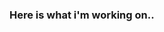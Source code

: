 ### Here is what i'm working on.. 

<!--
**Archita21518/Archita21518** is a ✨ _special_ ✨ repository because its `README.md` (this file) appears on your GitHub profile.

Here are some ideas to get you started:

- 🔭 I’m currently working on web development.
- 🌱 I’m currently learning css.
- 👯 I’m looking to collaborate on web development.
- 🤔 I’m looking for help with css and java.
- 💬 Ask me about anything.
- 📫 How to reach me:architaarchita87@gmail.com(email-id)/(LinkedIn)https://www.linkedin.com/in/archita-7a0b4918b/
- 😄 Pronouns:she/Her
- ⚡ Fun fact:It's not over yet.Stay tuned to moreeee.
-->
